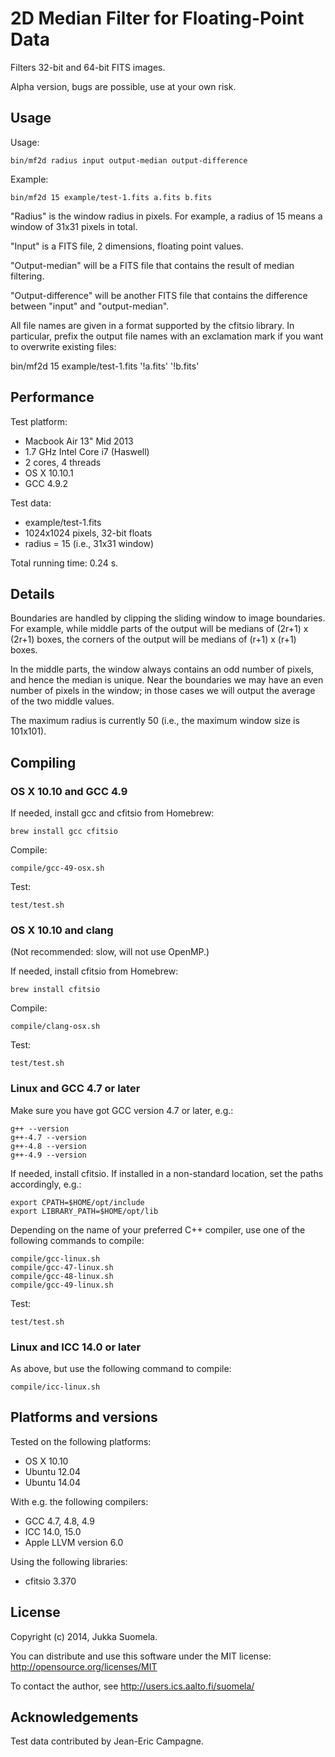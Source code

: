 2D Median Filter for Floating-Point Data
========================================

Filters 32-bit and 64-bit FITS images.

Alpha version, bugs are possible, use at your own risk.


Usage
-----

Usage:

    bin/mf2d radius input output-median output-difference

Example:

    bin/mf2d 15 example/test-1.fits a.fits b.fits

"Radius" is the window radius in pixels. For example, a radius
of 15 means a window of 31x31 pixels in total.

"Input" is a FITS file, 2 dimensions, floating point values.

"Output-median" will be a FITS file that contains the result
of median filtering.

"Output-difference" will be another FITS file that contains
the difference between "input" and "output-median".

All file names are given in a format supported by the cfitsio
library. In particular, prefix the output file names with an
exclamation mark if you want to overwrite existing files:

  bin/mf2d 15 example/test-1.fits '!a.fits' '!b.fits'


Performance
-----------

Test platform:

  - Macbook Air 13" Mid 2013
  - 1.7 GHz Intel Core i7 (Haswell)
  - 2 cores, 4 threads
  - OS X 10.10.1
  - GCC 4.9.2

Test data:

  - example/test-1.fits
  - 1024x1024 pixels, 32-bit floats
  - radius = 15 (i.e., 31x31 window)

Total running time: 0.24 s.


Details
-------

Boundaries are handled by clipping the sliding window to
image boundaries. For example, while middle parts of the output
will be medians of (2r+1) x (2r+1) boxes, the corners of the
output will be medians of (r+1) x (r+1) boxes.

In the middle parts, the window always contains an odd number
of pixels, and hence the median is unique. Near the boundaries
we may have an even number of pixels in the window; in those
cases we will output the average of the two middle values.

The maximum radius is currently 50 (i.e., the maximum window
size is 101x101).


Compiling
---------

### OS X 10.10 and GCC 4.9

If needed, install gcc and cfitsio from Homebrew:

    brew install gcc cfitsio

Compile:

    compile/gcc-49-osx.sh

Test:

    test/test.sh


### OS X 10.10 and clang

(Not recommended: slow, will not use OpenMP.)

If needed, install cfitsio from Homebrew:

    brew install cfitsio

Compile:

    compile/clang-osx.sh

Test:

    test/test.sh


### Linux and GCC 4.7 or later

Make sure you have got GCC version 4.7 or later, e.g.:

    g++ --version
    g++-4.7 --version
    g++-4.8 --version
    g++-4.9 --version

If needed, install cfitsio. If installed in a non-standard
location, set the paths accordingly, e.g.:

    export CPATH=$HOME/opt/include
    export LIBRARY_PATH=$HOME/opt/lib

Depending on the name of your preferred C++ compiler, use
one of the following commands to compile:

    compile/gcc-linux.sh
    compile/gcc-47-linux.sh
    compile/gcc-48-linux.sh
    compile/gcc-49-linux.sh

Test:

    test/test.sh


### Linux and ICC 14.0 or later

As above, but use the following command to compile:

    compile/icc-linux.sh


Platforms and versions
----------------------

Tested on the following platforms:

  - OS X 10.10
  - Ubuntu 12.04
  - Ubuntu 14.04

With e.g. the following compilers:

  - GCC 4.7, 4.8, 4.9
  - ICC 14.0, 15.0
  - Apple LLVM version 6.0

Using the following libraries:

  - cfitsio 3.370


License
-------

Copyright (c) 2014, Jukka Suomela.

You can distribute and use this software under the MIT license:
http://opensource.org/licenses/MIT

To contact the author, see http://users.ics.aalto.fi/suomela/


Acknowledgements
----------------

Test data contributed by Jean-Eric Campagne.
